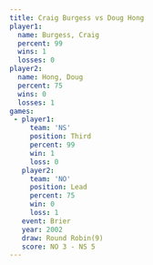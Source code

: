```yaml
---
title: Craig Burgess vs Doug Hong
player1:              
  name: Burgess, Craig
  percent: 99         
  wins: 1             
  losses: 0           
player2:              
  name: Hong, Doug    
  percent: 75         
  wins: 0             
  losses: 1           
games:
 - player1:         
     team: 'NS'     
     position: Third
     percent: 99    
     win: 1         
     loss: 0        
   player2:        
     team: 'NO'    
     position: Lead
     percent: 75   
     win: 0        
     loss: 1       
   event: Brier        
   year: 2002          
   draw: Round Robin(9)
   score: NO 3 - NS 5  
---
```

